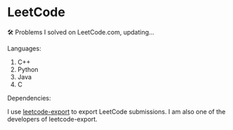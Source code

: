 # LeetCode
🛠 Problems I solved on LeetCode.com, updating...

Languages:

1. C++
2. Python
3. Java
4. C

Dependencies:

I use [leetcode-export](https://github.com/NeverMendel/leetcode-export) to export LeetCode submissions. I am also one of the developers of leetcode-export.
